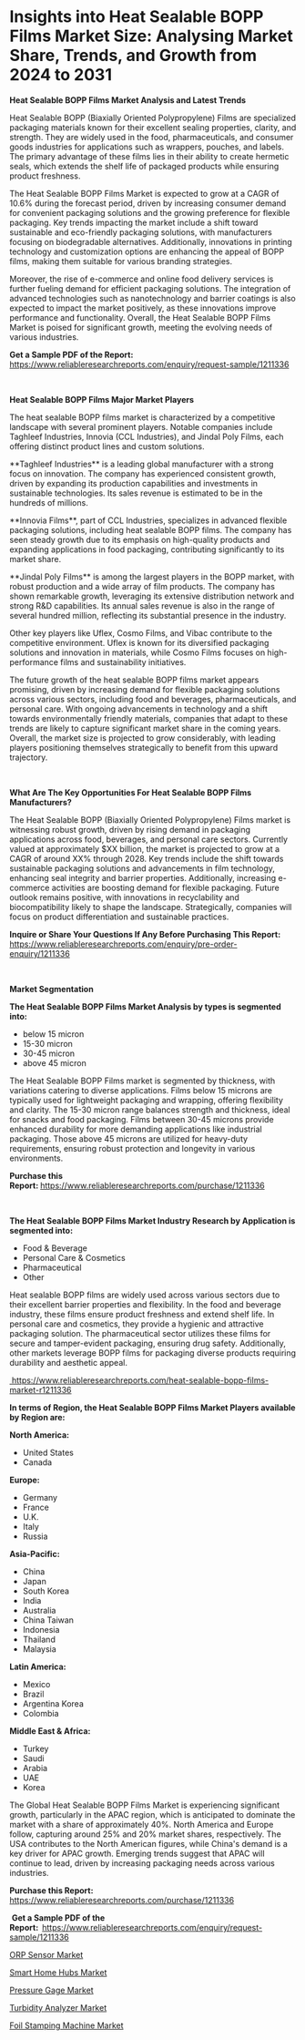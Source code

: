 <p><h1>Insights into Heat Sealable BOPP Films Market Size: Analysing Market Share, Trends, and Growth from 2024 to 2031</h1></p><p><strong>Heat Sealable BOPP Films Market Analysis and Latest Trends</strong></p>
<p><p>Heat Sealable BOPP (Biaxially Oriented Polypropylene) Films are specialized packaging materials known for their excellent sealing properties, clarity, and strength. They are widely used in the food, pharmaceuticals, and consumer goods industries for applications such as wrappers, pouches, and labels. The primary advantage of these films lies in their ability to create hermetic seals, which extends the shelf life of packaged products while ensuring product freshness.</p><p>The Heat Sealable BOPP Films Market is expected to grow at a CAGR of 10.6% during the forecast period, driven by increasing consumer demand for convenient packaging solutions and the growing preference for flexible packaging. Key trends impacting the market include a shift toward sustainable and eco-friendly packaging solutions, with manufacturers focusing on biodegradable alternatives. Additionally, innovations in printing technology and customization options are enhancing the appeal of BOPP films, making them suitable for various branding strategies.</p><p>Moreover, the rise of e-commerce and online food delivery services is further fueling demand for efficient packaging solutions. The integration of advanced technologies such as nanotechnology and barrier coatings is also expected to impact the market positively, as these innovations improve performance and functionality. Overall, the Heat Sealable BOPP Films Market is poised for significant growth, meeting the evolving needs of various industries.</p></p>
<p><strong>Get a Sample PDF of the Report:&nbsp;</strong> <a href="https://www.reliableresearchreports.com/enquiry/request-sample/1211336?utm_campaign=1347&utm_medium=2&utm_source=Github&utm_content=ia&utm_term=05102024&utm_id=heat-sealable-bopp-films">https://www.reliableresearchreports.com/enquiry/request-sample/1211336</a></p>
<p>&nbsp;</p>
<p><strong>Heat Sealable BOPP Films Major Market Players</strong></p>
<p><p>The heat sealable BOPP films market is characterized by a competitive landscape with several prominent players. Notable companies include Taghleef Industries, Innovia (CCL Industries), and Jindal Poly Films, each offering distinct product lines and custom solutions.</p><p>**Taghleef Industries** is a leading global manufacturer with a strong focus on innovation. The company has experienced consistent growth, driven by expanding its production capabilities and investments in sustainable technologies. Its sales revenue is estimated to be in the hundreds of millions.</p><p>**Innovia Films**, part of CCL Industries, specializes in advanced flexible packaging solutions, including heat sealable BOPP films. The company has seen steady growth due to its emphasis on high-quality products and expanding applications in food packaging, contributing significantly to its market share.</p><p>**Jindal Poly Films** is among the largest players in the BOPP market, with robust production and a wide array of film products. The company has shown remarkable growth, leveraging its extensive distribution network and strong R&D capabilities. Its annual sales revenue is also in the range of several hundred million, reflecting its substantial presence in the industry.</p><p>Other key players like Uflex, Cosmo Films, and Vibac contribute to the competitive environment. Uflex is known for its diversified packaging solutions and innovation in materials, while Cosmo Films focuses on high-performance films and sustainability initiatives.</p><p>The future growth of the heat sealable BOPP films market appears promising, driven by increasing demand for flexible packaging solutions across various sectors, including food and beverages, pharmaceuticals, and personal care. With ongoing advancements in technology and a shift towards environmentally friendly materials, companies that adapt to these trends are likely to capture significant market share in the coming years. Overall, the market size is projected to grow considerably, with leading players positioning themselves strategically to benefit from this upward trajectory.</p></p>
<p>&nbsp;</p>
<p><strong>What Are The Key Opportunities For Heat Sealable BOPP Films Manufacturers?</strong></p>
<p><p>The Heat Sealable BOPP (Biaxially Oriented Polypropylene) Films market is witnessing robust growth, driven by rising demand in packaging applications across food, beverages, and personal care sectors. Currently valued at approximately $XX billion, the market is projected to grow at a CAGR of around XX% through 2028. Key trends include the shift towards sustainable packaging solutions and advancements in film technology, enhancing seal integrity and barrier properties. Additionally, increasing e-commerce activities are boosting demand for flexible packaging. Future outlook remains positive, with innovations in recyclability and biocompatibility likely to shape the landscape. Strategically, companies will focus on product differentiation and sustainable practices.</p></p>
<p><strong>Inquire or Share Your Questions If Any Before Purchasing This Report:</strong> <a href="https://www.reliableresearchreports.com/enquiry/pre-order-enquiry/1211336?utm_campaign=1347&utm_medium=2&utm_source=Github&utm_content=ia&utm_term=05102024&utm_id=heat-sealable-bopp-films">https://www.reliableresearchreports.com/enquiry/pre-order-enquiry/1211336</a></p>
<p>&nbsp;</p>
<p><strong>Market Segmentation</strong></p>
<p><strong>The Heat Sealable BOPP Films Market Analysis by types is segmented into:</strong></p>
<p><ul><li>below 15 micron</li><li>15-30 micron</li><li>30-45 micron</li><li>above 45 micron</li></ul></p>
<p><p>The Heat Sealable BOPP Films market is segmented by thickness, with variations catering to diverse applications. Films below 15 microns are typically used for lightweight packaging and wrapping, offering flexibility and clarity. The 15-30 micron range balances strength and thickness, ideal for snacks and food packaging. Films between 30-45 microns provide enhanced durability for more demanding applications like industrial packaging. Those above 45 microns are utilized for heavy-duty requirements, ensuring robust protection and longevity in various environments.</p></p>
<p><strong>Purchase this Report:&nbsp;</strong><a href="https://www.reliableresearchreports.com/purchase/1211336?utm_campaign=1347&utm_medium=2&utm_source=Github&utm_content=ia&utm_term=05102024&utm_id=heat-sealable-bopp-films">https://www.reliableresearchreports.com/purchase/1211336</a></p>
<p>&nbsp;</p>
<p><strong>The Heat Sealable BOPP Films Market Industry Research by Application is segmented into:</strong></p>
<p><ul><li>Food & Beverage</li><li>Personal Care & Cosmetics</li><li>Pharmaceutical</li><li>Other</li></ul></p>
<p><p>Heat sealable BOPP films are widely used across various sectors due to their excellent barrier properties and flexibility. In the food and beverage industry, these films ensure product freshness and extend shelf life. In personal care and cosmetics, they provide a hygienic and attractive packaging solution. The pharmaceutical sector utilizes these films for secure and tamper-evident packaging, ensuring drug safety. Additionally, other markets leverage BOPP films for packaging diverse products requiring durability and aesthetic appeal.</p></p>
<p><a href="https://www.reliableresearchreports.com/heat-sealable-bopp-films-market-r1211336?utm_campaign=1347&utm_medium=2&utm_source=Github&utm_content=ia&utm_term=05102024&utm_id=heat-sealable-bopp-films">&nbsp;https://www.reliableresearchreports.com/heat-sealable-bopp-films-market-r1211336</a></p>
<p><strong>In terms of Region, the Heat Sealable BOPP Films Market Players available by Region are:</strong></p>
<p>
    <p> <strong> North America: </strong>
        <ul>
            <li>United States</li>
            <li>Canada</li>
        </ul>
        </p> 
    <p> <strong> Europe: </strong>
        <ul>
            <li>Germany</li>
            <li>France</li>
            <li>U.K.</li>
            <li>Italy</li>
            <li>Russia</li>
        </ul>
        </p> 
    <p> <strong> Asia-Pacific: </strong>
        <ul>
            <li>China</li>
            <li>Japan</li>
            <li>South Korea</li>
            <li>India</li>
            <li>Australia</li>
            <li>China Taiwan</li>
            <li>Indonesia</li>
            <li>Thailand</li>
            <li>Malaysia</li>
        </ul>
        </p> 
    <p> <strong> Latin America: </strong>
        <ul>
            <li>Mexico</li>
            <li>Brazil</li>
            <li>Argentina Korea</li>
            <li>Colombia</li>
        </ul>
        </p> 
    <p> <strong> Middle East & Africa: </strong>
        <ul>
            <li>Turkey</li>
            <li>Saudi</li>
            <li>Arabia</li>
            <li>UAE</li>
            <li>Korea</li>
        </ul>
    </p>
    </p>
<p><p>The Global Heat Sealable BOPP Films Market is experiencing significant growth, particularly in the APAC region, which is anticipated to dominate the market with a share of approximately 40%. North America and Europe follow, capturing around 25% and 20% market shares, respectively. The USA contributes to the North American figures, while China's demand is a key driver for APAC growth. Emerging trends suggest that APAC will continue to lead, driven by increasing packaging needs across various industries.</p></p>
<p><strong>Purchase this Report: </strong><a href="https://www.reliableresearchreports.com/purchase/1211336?utm_campaign=1347&utm_medium=2&utm_source=Github&utm_content=ia&utm_term=05102024&utm_id=heat-sealable-bopp-films">https://www.reliableresearchreports.com/purchase/1211336</a></p>
<p>&nbsp;<strong>Get a Sample PDF of the Report:&nbsp;&nbsp;</strong><a href="https://www.reliableresearchreports.com/enquiry/request-sample/1211336?utm_campaign=1347&utm_medium=2&utm_source=Github&utm_content=ia&utm_term=05102024&utm_id=heat-sealable-bopp-films">https://www.reliableresearchreports.com/enquiry/request-sample/1211336</a></p>
<p><strong></strong></p>
<p><p><a href="https://www.linkedin.com/pulse/decoding-orp-sensor-industry-dynamics-strategic-imperatives-2024-2031-yyobe?utm_campaign=1347&utm_medium=2&utm_source=Github&utm_content=ia&utm_term=05102024&utm_id=heat-sealable-bopp-films">ORP Sensor Market</a></p><p><a href="https://www.linkedin.com/pulse/smart-home-hubs-market-trends-growth-outlook-2024-2031-w8qme?utm_campaign=1347&utm_medium=2&utm_source=Github&utm_content=ia&utm_term=05102024&utm_id=heat-sealable-bopp-films">Smart Home Hubs Market</a></p><p><a href="https://www.linkedin.com/pulse/digital-transformation-pressure-gage-industry-market-opportunities-grake?utm_campaign=1347&utm_medium=2&utm_source=Github&utm_content=ia&utm_term=05102024&utm_id=heat-sealable-bopp-films">Pressure Gage Market</a></p><p><a href="https://www.linkedin.com/pulse/market-leaders-laggards-global-turbidity-analyzer-vopye?utm_campaign=1347&utm_medium=2&utm_source=Github&utm_content=ia&utm_term=05102024&utm_id=heat-sealable-bopp-films">Turbidity Analyzer Market</a></p><p><a href="https://www.linkedin.com/pulse/disruption-innovation-foil-stamping-machine-industry-qkbae?utm_campaign=1347&utm_medium=2&utm_source=Github&utm_content=ia&utm_term=05102024&utm_id=heat-sealable-bopp-films">Foil Stamping Machine Market</a></p></p>